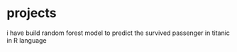 # projects
i have build random forest model to predict the survived passenger in titanic in R language
